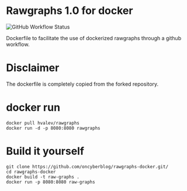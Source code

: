 # Rawgraphs 1.0 for docker

![GitHub Workflow Status](https://img.shields.io/github/workflow/status/hvalev/rawgraphs-docker/build)

Dockerfile to facilitate the use of dockerized rawgraphs through a github workflow.

# Disclaimer
The dockerfile is completely copied from the forked repository. 

# docker run
```
docker pull hvalev/rawgraphs
docker run -d -p 8080:8080 rawgraphs
```

# Build it yourself
```
git clone https://github.com/oncyberblog/rawgraphs-docker.git/
cd rawgraphs-docker
docker build -t raw-graphs .
docker run -p 8080:8080 raw-graphs
```
